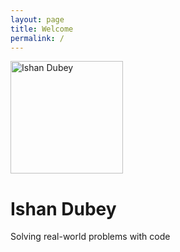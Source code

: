 ```yaml
---
layout: page
title: Welcome
permalink: /
---
```


<div class="container text-center my-5">
  <img
    src="{{ '/assets/images/main_image.jpeg' | relative_url }}"
    alt="Ishan Dubey"
    class="rounded-circle mb-4"
    style="width:180px; height:180px; object-fit:cover;"
  />

  <h1 class="display-4">Ishan Dubey</h1>
  <p class="lead">Solving real-world problems with code</p>
</div>


